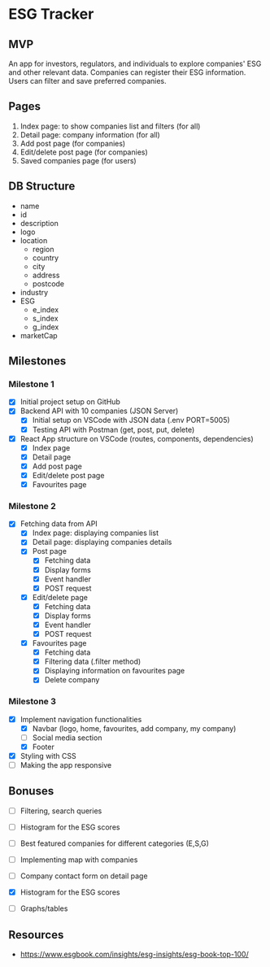 # ESG Tracker

## MVP

An app for investors, regulators, and individuals to explore companies' ESG and other relevant data. Companies can register their ESG information. Users can filter and save preferred companies.

## Pages

1. Index page: to show companies list and filters (for all)
2. Detail page: company information (for all)
3. Add post page (for companies)
4. Edit/delete post page (for companies)
5. Saved companies page (for users)

## DB Structure
- name
- id
- description
- logo
- location
    - region
    - country
    - city
    - address
    - postcode
- industry
- ESG
    - e_index
    - s_index
    - g_index
- marketCap


## Milestones

### Milestone 1
- [x] Initial project setup on GitHub
- [x] Backend API with 10 companies (JSON Server)
    - [x] Initial setup on VSCode with JSON data (.env PORT=5005)
    - [x] Testing API with Postman (get, post, put, delete)
- [x] React App structure on VSCode (routes, components, dependencies)
    - [x] Index page 
    - [x] Detail page
    - [x] Add post page
    - [x] Edit/delete post page
    - [x] Favourites page

### Milestone 2

- [x] Fetching data from API 
    - [x] Index page: displaying companies list
    - [x] Detail page: displaying companies details
    - [x] Post page
        - [x] Fetching data
        - [x] Display forms
        - [x] Event handler
        - [x] POST request
    - [x] Edit/delete page
        - [x] Fetching data
        - [x] Display forms
        - [x] Event handler
        - [x] POST request
    - [x] Favourites page
        - [x] Fetching data
        - [x] Filtering data (.filter method)
        - [x] Displaying information on favourites page
        - [x] Delete company

### Milestone 3
- [x] Implement navigation functionalities
    - [x] Navbar (logo, home, favourites, add company, my company)
    - [ ] Social media section
    - [x] Footer
- [x] Styling with CSS
- [ ] Making the app responsive

## Bonuses
- [ ] Filtering, search queries
- [ ] Histogram for the ESG scores
- [ ] Best featured companies for different categories (E,S,G) 
- [ ] Implementing map with companies
- [ ] Company contact form on detail page
- [x] Histogram for the ESG scores
- [ ] Graphs/tables


## Resources
- https://www.esgbook.com/insights/esg-insights/esg-book-top-100/



